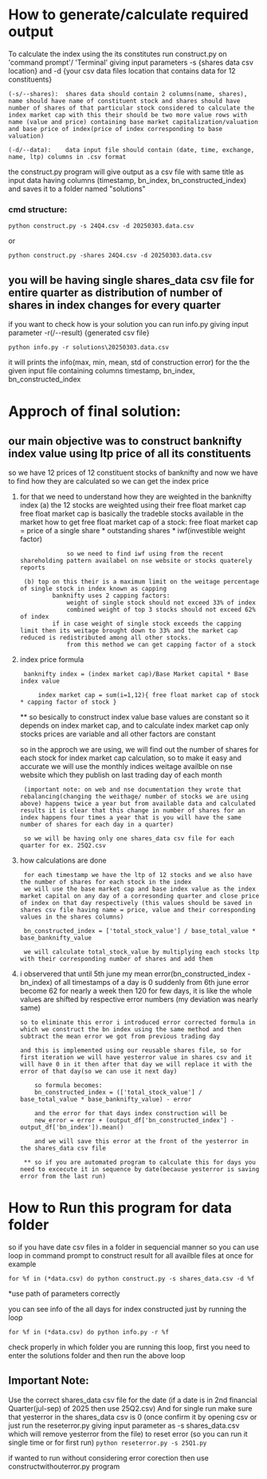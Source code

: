 # How to generate/calculate required output

To calculate the index using the its constitutes run construct.py on 'command prompt'/ 'Terminal' giving input parameters -s {shares data csv location} and -d {your csv data files location that contains data for 12 constituents}

    (-s/--shares):	shares data should contain 2 columns(name, shares), name should have name of constituent stock and shares should have number of shares of that particular stock considered to calculate the index market cap with this their should be two more value rows with name (value and price) containing base market capitalization/valuation and base price of index(price of index corresponding to base valuation)

    (-d/--data):	data input file should contain (date, time, exchange, name, ltp) columns in .csv format



the construct.py program will give output as a csv file with same title as input data having columns (timestamp, bn_index, bn_constructed_index) and saves it to a folder named "solutions"

### cmd structure:
```
python construct.py -s 24Q4.csv -d 20250303.data.csv 
```
or

```
python construct.py -shares 24Q4.csv -d 20250303.data.csv
```




## you will be having single shares_data csv file for entire quarter as distribution of number of shares in index changes for every quarter



if you want to check how is your solution you can run info.py giving input parameter -r(/--result) {generated csv file}
```
python info.py -r solutions\20250303.data.csv
```
it will prints the info(max, min, mean, std of construction error) for the the given input file containing columns timestamp, bn_index, bn_constructed_index


# Approch of final solution:

## our main objective was to construct banknifty index value using ltp price of all its constituents 
   so we have 12 prices of 12 constituent stocks of banknifty and now we have to find how they are calculated so we can get the index price
1. for that we need to understand how they are weighted in the banknifty index
        (a) the 12 stocks are weighted using their free float market cap 
                free float market cap is basically the tradeble stocks available in the market 
                how to get free float market cap of a stock:
                    free float market cap = price of a single share * outstanding shares * iwf(investible weight factor)

                    so we need to find iwf using from the recent shareholding pattern availabel on nse website or stocks quaterely reports

        (b) top on this their is a maximum limit on the weitage percentage of single stock in index known as capping
                banknifty uses 2 capping factors:
                    weight of single stock should not exceed 33% of index
                    combined weight of top 3 stocks should not exceed 62% of index
                if in case weight of single stock exceeds the capping limit then its weitage brought down to 33% and the market cap reduced is redistributed among all other stocks.
                    from this method we can get capping factor of a stock

2. index price formula
        
        banknifty index = (index market cap)/Base Market capital * Base index value
        
            index market cap = sum(i=1,12){ free float market cap of stock * capping factor of stock }  

    ** so besically to construct index value base values are constant so it depends on index market cap, and to calculate index market cap only stocks prices are variable and all other factors are constant

    so in the approch we are using, we will find out the number of shares for each stock for index market cap calculation, so to make it easy and accurate we will use the monthly indices weitage availble on nse website which they publish on last trading day of each month

        (important note: on web and nse documentation they wrote that rebalancing(changing the weithage/ number of stocks we are using above) happens twice a year but from available data and calculated results it is clear that this change in number of shares for an index happens four times a year that is you will have the same number of shares for each day in a quarter)

        so we will be having only one shares_data csv file for each quarter for ex. 25Q2.csv

3. how calculations are done

        for each timestamp we have the ltp of 12 stocks and we also have the number of shares for each stock in the index 
        we will use the base market cap and base index value as the index market capital on any day of a corresonding quarter and close price of index on that day respectively (this values should be saved in shares csv file having name = price, value and their corresponding values in the shares columns)

        bn_constructed_index = ['total_stock_value'] / base_total_value * base_banknifty_value

        we will calculate total_stock_value by multiplying each stocks ltp with their corresponding number of shares and add them 

4. i observered that until 5th june my mean error(bn_constructed_index - bn_index) of all timestamps of a day is 0
       suddenly from 6th june error become 62 for nearly a week then 120 for few days, it is like the whole values are shifted by respective error numbers (my deviation was nearly same)
       
       so to eliminate this error i introduced error corrected formula in which we construct the bn index using the same method and then subtract the mean error we got from previous trading day

       and this is implemented using our reusable shares file, so for first iteration we will have yesterror value in shares csv and it will have 0 in it then after that day we will replace it with the error of that day(so we can use it next day)

           so formula becomes:
           bn_constructed_index = (['total_stock_value'] / base_total_value * base_banknifty_value) - error
           
           and the error for that days index construction will be
           new_error = error + (output_df['bn_constructed_index'] - output_df['bn_index']).mean() 

           and we will save this error at the front of the yesterror in the shares_data csv file

        ** so if you are automated program to calculate this for days you need to excecute it in sequence by date(because yesterror is saving error from the last run)

# How to Run this program for data folder

so if you have date csv files in a folder in sequencial manner so you can use loop in command prompt to construct result for all availble files at once
for example
```
for %f in (*data.csv) do python construct.py -s shares_data.csv -d %f
```
*use path of parameters correctly 

you can see info of the all days for index constructed just by running the loop 
```
for %f in (*data.csv) do python info.py -r %f
```
check properly in which folder you are running this loop, first you need to enter the solutions folder and then run the above loop 

## Important Note:
 Use the correct shares_data csv file for the date (if a date is in 2nd financial Quarter(jul-sep) of 2025 then use 25Q2.csv)
 And for single run make sure that yesterror in the shares_data csv is 0 (once confirm it by opening csv or just run the reseterror.py giving input parameter as -s shares_data.csv which will remove yesterror from the file)
    to reset error (so you can run it single time or for first run) 
    ```
    python reseterror.py -s 25Q1.py
    ``` 

 if wanted to run without considering error corection then use constructwithouterror.py program 